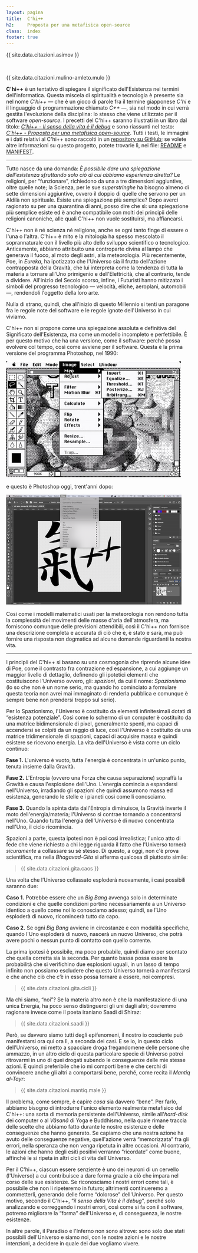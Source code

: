 ```yaml
---
layout: pagina
title:  C'hi++
h2:     Proposta per una metafisica open-source
class:  index
footer: true
---
```


<section class="citazione pagina">
<p>{{ site.data.citazioni.asimov }}</p>
<br />
<p>{{ site.data.citazioni.mulino-amleto.mulo }}</p>
</section>

<b>C'hi++</b> è un tentativo di spiegare il significato dell'Esistenza nei termini dell'informatica.
Questa miscela di spiritualità e tecnologia è presente sia nel nome *C'hi++* &mdash; che è un gioco di parole fra il termine giapponese *C'hi* e il linguaggio di programmazione chiamato *C++* &mdash;, sia nel modo in cui verrà gestita l'evoluzione della disciplina: lo stesso che viene utilizzato per il software *open-source*.
I precetti del C'hi++ saranno illustrati in un libro dal titolo:
[*C'hi++ - Il senso della vita è il debug*](/man/)
e sono riassunti nel testo:
[*C'hi++ - Proposta per una metafisica open-source*](/proposta/).
Tutti i testi, le immagini e i dati relativi al C'hi++ sono raccolti in un
<a  title="Va' al progetto su GitHub"
    target="github"
    href="https://github.com/chi-plus-plus/chi-plus-plus">
    repository su GitHub</a>; se volete altre informazioni su questo progetto, potete trovarle lì, nei file:
<a href="https://github.com/chi-plus-plus/chi-plus-plus" target="github">README</a> e
<a href="https://github.com/chi-plus-plus/chi-plus-plus/blob/master/MANIFEST.md" target="github">MANIFEST</a>.

---

Tutto nasce da una domanda: *È possibile dare una spiegazione dell'esistenza sfruttando solo ciò di cui abbiamo esperienza diretta?*
Le religioni, per “funzionare”, richiedono da una a tre dimensioni aggiuntive, oltre quelle note; la Scienza, per le sue *superstringhe* ha bisogno almeno di sette dimensioni aggiuntive, ovvero il doppio di quelle che servono per un Aldilà non spirituale. Esiste una spiegazione più semplice?
Dopo averci ragionato su per una quarantina di anni, posso dire che sì: una spiegazione più semplice esiste ed è anche compatibile con molti dei principii delle religioni canoniche, alle quali C'hi++ non vuole sostituirsi, ma affiancarsi. 

C'hi++ non è né scienza né religione, anche se ogni tanto finge di essere o l'una o l'altra.
C'hi++ è mito e la mitologia ha spesso mescolato il soprannaturale con il livello più alto dello sviluppo scientifico o tecnologico.
Anticamente, abbiamo attribuito una controparte divina al lampo che generava il fuoco, al moto degli astri, alla meteorologia.
Più recentemente, Poe, in *Eureka*, ha ipotizzato che l'Universo sia il frutto dell'azione contrapposta della Gravità, che lui interpreta come la tendenza di tutta la materia a tornare all'Uno primigenio e dell'Elettricità, che al contrario, tende a dividere.
All'inizio del Secolo scorso, infine, i Futuristi hanno mitizzato i simboli del progresso tecnologico &mdash; velocità, eliche, aeroplani, automobili &mdash;, rendendoli l'oggetto della loro arte.
<!-- @todo: aggiungere nota sulla scienza -->
Nulla di strano, quindi, che all'inizio di questo Millennio si tenti un paragone fra le regole note del software e le regole ignote dell'Universo in cui viviamo.

C'hi++ non si propone come una spiegazione assoluta e definitiva del Significato dell'Esistenza, ma come un modello incompleto e perfettibile.
È per questo motivo che ha una versione, come il software: perché possa evolvere col tempo, così come avviene per il software.
Questa è la prima versione del programma Photoshop, nel 1990:
<p class="immagine"><img src="assets/img/photoshop-v1.jpg"></p>
e questo è Photoshop oggi, trent'anni dopo:
<p class="immagine"><img src="assets/img/photoshop-2020.png"></p>
Così come i modelli matematici usati per la meteorologia non rendono tutta la complessità dei movimenti delle masse d'aria dell'atmosfera, ma forniscono comunque delle previsioni attendibili, così il C'hi++ non fornisce una descrizione completa e accurata di ciò che è, è stato e sarà, ma può fornire una risposta non dogmatica ad alcune domande riguardanti la nostra vita.

---

I principii del C'hi++ si basano su una cosmogonia che riprende alcune idee di Poe, come il contrasto fra contrazione ed espansione, a cui aggiunge un maggior livello di dettaglio, definendo gli ipotetici elementi che costituiscono l'Universo ovvero, gli: *spazioni*, da cui il nome: *Spazionismo* (lo so che non è un nome serio, ma quando ho cominciato a formulare questa teoria non avrei mai immaginato di renderla pubblica e comunque è sempre bene non prendersi troppo sul serio).

Per lo Spazionismo, l'Universo è costituito da elementi infinitesimali dotati di “esistenza potenziale”. 
Così come lo schermo di un computer è costituito da una matrice bidimensionale di pixel, generalmente spenti, ma capaci di accendersi se colpiti da un raggio di luce, così l'Universo è costituito da una matrice tridimensionale di spazioni, capaci di acquisire massa e quindi esistere  se ricevono energia.
La vita dell'Universo è vista come un ciclo continuo:

<b>Fase 1.</b> L'universo è vuoto, tutta l'energia è concentrata in un'unico punto, tenuta insieme dalla Gravità.

<b>Fase 2.</b> L'Entropia (ovvero una Forza che causa separazione) sopraffà la Gravità e causa l'esplosione dell'Uno.
L'energia comincia a espandersi nell'Universo, irradiando gli spazioni che quindi assumono massa ed esistenza, generando le stelle e i pianeti così come li conosciamo.

<b>Fase 3.</b> Quando la spinta data dall'Entropia diminuisce, la Gravità inverte il moto dell'energia/materia; l'Universo si contrae tornando a concentrarsi nell'Uno.
Quando tutta l'energia dell'Universo è di nuovo concentrata nell'Uno, il ciclo ricomincia.

Spazioni a parte, questa ipotesi non è poi così irrealistica; l'unico atto di fede che viene richiesto a chi legge riguarda il fatto che l'Universo tornerà *sicuramente* a collassare su sé stesso.
Di questo, a oggi, non c'è prova scientifica, ma nella *Bhagavad-Gita* si afferma qualcosa di piuttosto simile:

> {{ site.data.citazioni.gita.caos }}

Una volta che l’Universo collassato esploderà nuovamente, i casi possibili saranno due:

<b>Caso 1.</b> Potrebbe essere che un *Big Bang* avvenga solo in determinate condizioni e che quelle condizioni portino necessariamente a un Universo identico a quello come noi lo conosciamo adesso; quindi, se l’Uno esploderà di nuovo, ricomincerà tutto da capo.  
<!-- todo: aggiungere nota su processo 68 -->

<b>Caso 2.</b> Se ogni *Big Bang* avviene in circostanze e con modalità specifiche, quando l'Uno esploderà di nuovo, nascerà un nuovo Universo, che potrà avere pochi o nessun punto di contatto con quello corrente.

La prima ipotesi è possibile, ma poco probabile, quindi diamo per scontato che quella corretta sia la seconda.
Per quanto bassa possa essere la probabilità che si verifichino due esplosioni uguali, in un lasso di tempo infinito non possiamo escludere che questo Universo tornerà a manifestarsi e che anche ciò che c’è in esso possa tornare a essere, noi compresi.  

> {{ site.data.citazioni.gita.cicli }}

Ma chi siamo, “noi”? Se la materia altro non è che la manifestazione di una unica Energia, ha poco senso distinguerci gli uni dagli altri; dovremmo ragionare invece come il poeta iraniano Saadi di Shiraz:

> {{ site.data.citazioni.saadi }}

Però, se davvero siamo tutti degli epifenomeni, il nostro io cosciente può manifestarsi ora qui ora lì, a seconda dei casi. 
E se io, in questo ciclo dell’Universo, mi metto a spacciare droga fregandomene delle persone che ammazzo, in un altro ciclo di questa particolare specie di Universo potrei ritrovarmi in uno di quei drogati subendo le conseguenze delle mie stesse azioni. È quindi preferibile che io mi comporti bene e che cerchi di convincere anche gli altri a comportarsi bene, perché, come recita il *Mantiq al-Tayr*:

> {{ site.data.citazioni.mantiq.male }}

Il problema, come sempre, è capire *cosa* sia davvero “bene”.
Per farlo, abbiamo bisogno di introdurre l'unico elemento realmente metafisico del C'hi++: una sorta di memoria persistente dell'Universo, simile all'*hard-disk* dei computer o al *Vāsanā* di Yoga e Buddhismo, nella quale rimane traccia delle scelte che abbiamo fatto durante le nostre esistenze e delle conseguenze che hanno generato.
Se capiamo che una nostra azione ha avuto delle conseguenze negative, quell'azione verrà “memorizzata” fra gli errori, nella speranza che non venga ripetuta in altre occasioni.
Al contrario, le azioni che hanno degli esiti positivi verranno “ricordate” come buone, affinché le si ripeta in altri cicli di vita dell'Universo.

Per il C'hi++, ciascun essere senziente è uno dei neuroni di un cervello (l'Universo) a cui contribuisce a dare forma grazie a ciò che impara nel corso delle sue esistenze.
Se riconosciamo i nostri errori come tali, è possibile che non li ripeteremo in futuro; altrimenti continueremo a commetterli, generando delle forme “dolorose” dell'Universo.
Per questo motivo, secondo il C'hi++, “*il senso della Vita è il debug*”, perché solo analizzando e correggendo i nostri errori, così come si fa con il software, potremo migliorare la “forma” dell'Universo e, di conseguenza, le nostre esistenze.

In altre parole, il Paradiso e l'Inferno non sono altrove: sono solo due stati possibili dell'Universo e siamo noi, con le nostre azioni e le nostre intenzioni, a decidere in quale dei due vogliamo vivere.
